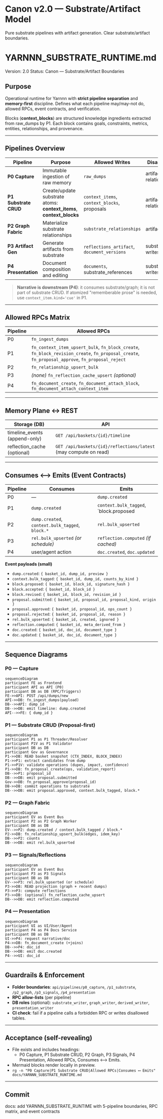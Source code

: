 # Canon v2.0 — Substrate/Artifact Model
Pure substrate pipelines with artifact generation. Clear substrate/artifact boundaries.

# YARNNN_SUBSTRATE_RUNTIME.md
Version: 2.0
Status: Canon — Substrate/Artifact Boundaries

## Purpose
Operational runtime for Yarnnn with **strict pipeline separation** and **memory-first** discipline. Defines what each pipeline may/may-not do, allowed RPCs, event contracts, and verification.

Blocks (**context_blocks**) are structured knowledge ingredients extracted from raw_dumps by P1. Each block contains goals, constraints, metrics, entities, relationships, and provenance.

---

## Pipelines Overview

| Pipeline | Purpose | Allowed Writes | Disallowed | Emits |
|---|---|---|---|---|
| **P0 Capture** | Immutable ingestion of raw memory | `raw_dumps` | artifacts, relationships | `dump.created` |
| **P1 Substrate CRUD** | Create/update substrate atoms: **context_items**, **context_blocks** | `context_items`, `context_blocks`, proposals | artifacts, relationships | `block.proposed|accepted`, `context.tagged` |
| **P2 Graph Fabric** | Materialize substrate relationships | `substrate_relationships` | artifacts | `rel.bulk_upserted` |
| **P3 Artifact Gen** | Generate artifacts from substrate | `reflections_artifact`, `document_versions` | substrate writes | `reflection.computed`, `document.versioned` |
| **P4 Presentation** | Document composition and editing | `documents`, substrate_references | substrate writes | `doc.created|updated` |

> **Narrative is downstream (P4)**: it consumes substrate/graph; it is not part of substrate CRUD. If atomized "rememberable prose" is needed, use `context_item.kind='cue'` in P1.

---

## Allowed RPCs Matrix

| Pipeline | Allowed RPCs |
|---|---|
| P0 | `fn_ingest_dumps` |
| P1 | `fn_context_item_upsert_bulk`, `fn_block_create`, `fn_block_revision_create`, `fn_proposal_create`, `fn_proposal_approve`, `fn_proposal_reject` |
| P2 | `fn_relationship_upsert_bulk` |
| P3 | *(none)* `fn_reflection_cache_upsert` *(optional)* |
| P4 | `fn_document_create`, `fn_document_attach_block`, `fn_document_attach_context_item` |

---

## Memory Plane ↔ REST

| Storage (DB)       | API                                                      |
|--------------------|----------------------------------------------------------|
| timeline_events (append-only) | `GET /api/baskets/{id}/timeline` |
| reflection_cache (optional)   | `GET /api/baskets/{id}/reflections/latest` (may compute on read) |

---

## Consumes ⟷ Emits (Event Contracts)

| Pipeline | Consumes | Emits |
|---|---|---|
| P0 | — | `dump.created` |
| P1 | `dump.created` | `context.bulk_tagged`, `block.proposed|accepted|revised` |
| P2 | `dump.created`, `context.bulk_tagged`, `block.*` | `rel.bulk_upserted` |
| P3 | `rel.bulk_upserted` *(or schedule)* | `reflection.computed` *(if cached)* |
| P4 | user/agent action | `doc.created`, `doc.updated` |

**Event payloads (small)**  
- `dump.created`: `{ basket_id, dump_id, preview }`
- `context.bulk_tagged`: `{ basket_id, dump_id, counts_by_kind }`
- `block.proposed`: `{ basket_id, block_id, signature_hash }`
- `block.accepted`: `{ basket_id, block_id }`
- `block.revised`: `{ basket_id, block_id, revision_id }`
- `proposal.submitted`: `{ basket_id, proposal_id, proposal_kind, origin }`
- `proposal.approved`: `{ basket_id, proposal_id, ops_count }`
- `proposal.rejected`: `{ basket_id, proposal_id, reason }`
- `rel.bulk_upserted`: `{ basket_id, created, ignored }`
- `reflection.computed`: `{ basket_id, meta_derived_from }`
- `doc.created`: `{ basket_id, doc_id, document_type }`
- `doc.updated`: `{ basket_id, doc_id, document_type }`

---

## Sequence Diagrams

### P0 — Capture
```mermaid
sequenceDiagram
participant FE as Frontend
participant API as API (P0)
participant DB as DB (RPC/Triggers)
FE->>API: POST /api/dumps/new
API->>DB: fn_ingest_dumps(payload)
DB-->>API: dump_id
DB-->>DB: emit timeline: dump.created
API-->>FE: { dump_id }
```

### P1 — Substrate CRUD (Proposal-first)
```mermaid
sequenceDiagram
participant P1 as P1 Threader/Resolver
participant P1V as P1 Validator
participant DB as DB
participant Gov as Governance
P1->>DB: READ basket snapshot (CTX_INDEX, BLOCK_INDEX)
P1->>P1: extract candidates from dump
P1->>P1V: validate operations (dupes, impact, confidence)
P1->>DB: fn_proposal_create(ops, validation_report)
DB-->>P1: proposal_id
DB-->>DB: emit proposal.submitted
Gov->>DB: fn_proposal_approve(proposal_id)
DB->>DB: commit operations to substrate
DB-->>DB: emit proposal.approved, context.bulk_tagged, block.*
```

### P2 — Graph Fabric
```mermaid
sequenceDiagram
participant EV as Event Bus
participant P2 as P2 Graph Worker
participant DB as DB
EV-->>P2: dump.created / context.bulk_tagged / block.*
P2->>DB: fn_relationship_upsert_bulk(edges, idem_key)
DB-->>P2: counts
DB-->>DB: emit rel.bulk_upserted
```

### P3 — Signals/Reflections
```mermaid
sequenceDiagram
participant EV as Event Bus
participant P3 as P3 Signals
participant DB as DB
EV-->>P3: rel.bulk_upserted (or schedule)
P3->>DB: READ projection (graph + recent dumps)
P3->>P3: compute reflections
P3->>DB: (optional) fn_reflection_cache_upsert
DB-->>DB: emit reflection.computed
```

### P4 — Presentation
```mermaid
sequenceDiagram
participant UI as UI/User/Agent
participant P4 as P4 Docs Service
participant DB as DB
UI->>P4: request narrative/doc
P4->>DB: fn_document_create (+joins)
DB-->>P4: doc_id
DB-->>DB: emit doc.created
P4-->>UI: doc_id
```

---

## Guardrails & Enforcement
- **Folder boundaries**: `api/pipelines/p0_capture`, `/p1_substrate`, `/p2_graph`, `/p3_signals`, `/p4_presentation`
- **RPC allow-lists** (per pipeline)
- **DB roles** (optional): `substrate_writer`, `graph_writer`, `derived_writer`, `presentation_writer`
- **CI check**: fail if a pipeline calls a forbidden RPC or writes disallowed tables.

---

## Acceptance (self-revealing)
- File exists and includes headings:
  - P0 Capture, P1 Substrate CRUD, P2 Graph, P3 Signals, P4 Presentation, Allowed RPCs, Consumes ⟷ Emits.
- Mermaid blocks render locally in preview.
- `rg -n "P0 Capture|P1 Substrate CRUD|Allowed RPCs|Consumes ⟷ Emits" docs/YARNNN_SUBSTRATE_RUNTIME.md`

---

## Commit
docs: add YARNNN_SUBSTRATE_RUNTIME with 5-pipeline boundaries, RPC matrix, and event contracts